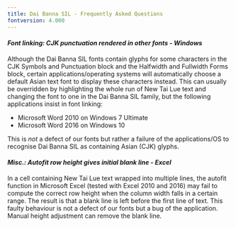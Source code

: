 ```yaml
---
title: Dai Banna SIL - Frequently Asked Questions
fontversion: 4.000
---
```


#### *Font linking: CJK punctuation rendered in other fonts - Windows*

Although the Dai Banna SIL fonts contain glyphs for some characters in the CJK Symbols and Punctuation block and the Halfwidth and Fullwidth Forms block, certain applications/operating systems will automatically choose a default Asian text font to display these characters instead.  This can usually be overridden by highlighting the whole run of New Tai Lue text and changing the font to one in the Dai Banna SIL family, but the following applications insist in font linking:

- Microsoft Word 2010 on Windows 7 Ultimate
- Microsoft Word 2016 on Windows 10

This is *not* a defect of our fonts but rather a failure of the applications/OS to recognise Dai Banna SIL as containing Asian (CJK) glyphs.

#### *Misc.: Autofit row height gives initial blank line - Excel*

In a cell containing New Tai Lue text wrapped into multiple lines, the autofit function in Microsoft Excel (tested with Excel 2010 and 2016) may fail to compute the correct row height when the column width falls in a certain range. The result is that a blank line is left before the first line of text.  This faulty behaviour is not a defect of our fonts but a bug of the application. Manual height adjustment can remove the blank line.

